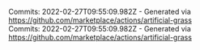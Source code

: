 Commits: 2022-02-27T09:55:09.982Z - Generated via https://github.com/marketplace/actions/artificial-grass
<br>
Commits: 2022-02-27T09:55:09.982Z - Generated via https://github.com/marketplace/actions/artificial-grass
<br>
